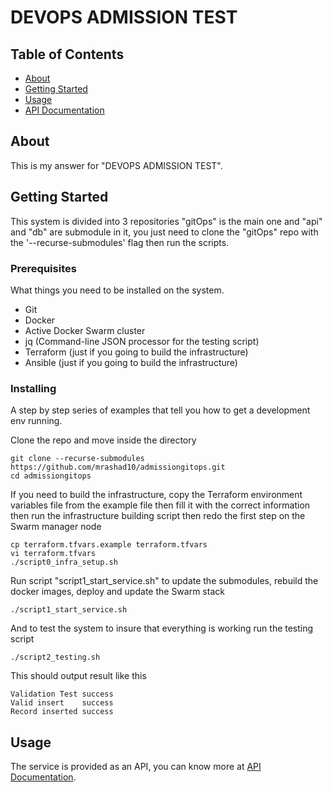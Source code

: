 # DEVOPS ADMISSION TEST

## Table of Contents

- [About](#about)
- [Getting Started](#getting_started)
- [Usage](#usage)
- [API Documentation](https://app.swaggerhub.com/apis-docs/mrashad/ADMISSION/1.0.0)

## About <a name = "about"></a>

This is my answer for "DEVOPS ADMISSION TEST".

## Getting Started <a name = "getting_started"></a>

This system is divided into 3 repositories "gitOps" is the main one and "api" and "db" are submodule in it, you just need to clone the "gitOps" repo with the '--recurse-submodules' flag then run the scripts.

### Prerequisites

What things you need to be installed on the system.

- Git
- Docker
- Active Docker Swarm cluster
- jq (Command-line JSON processor for the testing script)
- Terraform (just if you going to build the infrastructure)
- Ansible (just if you going to build the infrastructure)

### Installing

A step by step series of examples that tell you how to get a development env running.

Clone the repo and move inside the directory


```
git clone --recurse-submodules https://github.com/mrashad10/admissiongitops.git
cd admissiongitops
```

If you need to build the infrastructure, copy the Terraform environment variables file from the example file then fill it with the correct information then run the infrastructure building script then redo the first step on the Swarm manager node

```
cp terraform.tfvars.example terraform.tfvars
vi terraform.tfvars
./script0_infra_setup.sh
```

Run script "script1_start_service.sh" to update the submodules, rebuild the docker images, deploy and update the Swarm stack
```
./script1_start_service.sh
```

And to test the system to insure that everything is working run the testing script

```
./script2_testing.sh
```

This should output result like this

```
Validation Test success
Valid insert    success
Record inserted success
```

## Usage <a name = "usage"></a>

The service is provided as an API, you can know more at [API Documentation](https://app.swaggerhub.com/apis-docs/mrashad/ADMISSION/1.0.0).